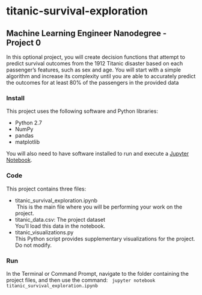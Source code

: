 # titanic-survival-exploration

## Machine Learning Engineer Nanodegree - Project 0

In this optional project, you will create decision functions that attempt to predict survival outcomes from the 1912 Titanic disaster based on each passenger’s features, such as sex and age. You will start with a simple algorithm and increase its complexity until you are able to accurately predict the outcomes for at least 80% of the passengers in the provided data

### Install
This project uses the following software and Python libraries:

- Python 2.7
- NumPy
- pandas
- matplotlib


You will also need to have software installed to run and execute a [Jupyter Notebook](http://ipython.org/notebook.html).


### Code
This project contains three files:

- titanic_survival_exploration.ipynb  
  This is the main file where you will be performing your work on the project.
- titanic_data.csv: The project dataset  
  You’ll load this data in the notebook.
- titanic_visualizations.py  
  This Python script provides supplementary visualizations for the project. Do not modify.
  
### Run
In the Terminal or Command Prompt, navigate to the folder containing the project files, and then use the command:  
```jupyter notebook titanic_survival_exploration.ipynb```

